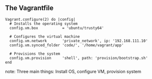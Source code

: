 ##  The Vagrantfile

```
Vagrant.configure(2) do |config|
  # Installs the operating system
  config.vm.box           = 'ubuntu/trusty64'

  # Configures the virtual machine
  config.vm.network       'private_network', ip: '192.168.111.10'
  config.vm.synced_folder 'code/', '/home/vagrant/app'

  # Provisions the system
  config.vm.provision     'shell', path: 'provision/bootstrap.sh'
end
```


note:
  Three main things: Install OS, configure VM, provision system
